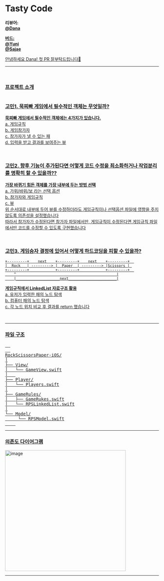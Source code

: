 # Tasty Code

**리뷰어:** <br/>
**<a href="https://github.com/songda515"> @Dana** <br/>

**버드:** <br/>
**<a href="https://github.com/Jin0Yun" target="_blank"> @Yuni** <br/>
**<a href="https://github.com/suojae3" target="_blank"> @Sajae** <br/> 



안녕하세요 Dana! 
첫 PR 잘부탁드립니다🤩

---

<br/>

### 프로젝트 소개
#


### 고민1. 묵찌빠 게임에서 필수적인 객체는 무엇일까? <br/>
**묵찌빠 게임에서 필수적인 객체에는 4가지가 있습니다.** <br/>
  a. 게임규칙 <br/>
  b. 게임참가자 <br/>
  c. 참가자가 낼 수 있는 패 <br/>
  d. 입력을 받고 결과를 보여주는 뷰 <br/>

<br/>

### 고민2. 향후 기능이 추가된다면 어떻게 코드 수정을 최소화하거나 작업분리를 명확히 할 수 있을까??
**가장 바뀌기 힘든 객체를 가장 내부에 두는 방법 선택** <br/>
  a. 가위/바위/보 라는 선택 옵션 <br/>
  b. 참가자와 게임규칙 <br/>
  c. 뷰 <br/>
  위 순서대로 내부에 두어 뷰를 수정하더라도 게임규칙이나 선택옵션 파일에 영향을 주지 않도록 의존성을 설정했습니다 <br/>
  따라서 참가자가 수정된다면 참가자 파일에서만, 게임규칙이 수정된다면 게임규칙 파일에서만 코드를 수정할 수 있도록 구현했습니다 <br/>

  <br/>

### 고민3. 게임승자 결정에 있어서 어떻게 하드코딩을 피할 수 있을까?

```
+---------+    next    +---------+    next    +---------+  
|  Rock   | ---------> |  Paper  | ---------> |Scissors | 
+---------+            +---------+            +---------+  
    ^                                              |
    |____________________next______________________|

```
**게임규칙에서 LinkedList 자료구조 활용** <br/>
  a. 유저가 입력한 패의 노드 탐색 <br/>
  b. 컴퓨터 패의 노드 탐색 <br/>
  c. 각 노드 위치 비교 후 결과를 return 했습니다 <br/>

  <br/>



---
###  파일 구조

<pre>  
  
RockScissorsPaper-iOS/
│
├── View/
│   └── GameView.swift
│   
├── Player/
│   └── Players.swift
│
├── GameRules/
│   ├── GameRukes.swift
│   └── RPSLinkedList.swift
│
└── Model/
     └── RPSModel.swift
    
</pre>

---

### 의존도 다이어그램


<img width="395" alt="image" src="https://github.com/Jin0Yun/ios-rock-scissor-paper/assets/126137760/d625689b-df60-4561-9ea2-eebd1eacd3c3">


---

